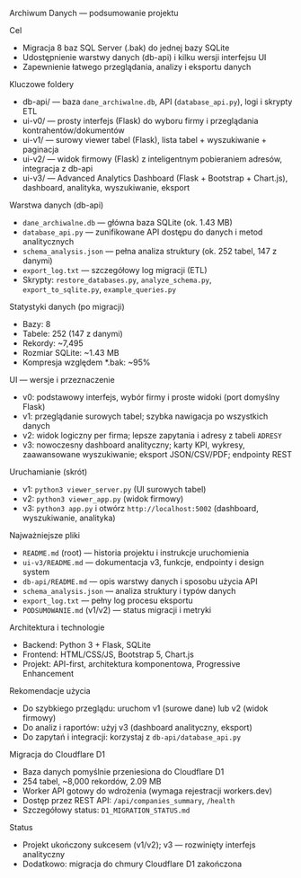 Archiwum Danych — podsumowanie projektu

Cel
- Migracja 8 baz SQL Server (.bak) do jednej bazy SQLite
- Udostępnienie warstwy danych (db-api) i kilku wersji interfejsu UI
- Zapewnienie łatwego przeglądania, analizy i eksportu danych

Kluczowe foldery
- db-api/ — baza `dane_archiwalne.db`, API (`database_api.py`), logi i skrypty ETL
- ui-v0/ — prosty interfejs (Flask) do wyboru firmy i przeglądania kontrahentów/dokumentów
- ui-v1/ — surowy viewer tabel (Flask), lista tabel + wyszukiwanie + paginacja
- ui-v2/ — widok firmowy (Flask) z inteligentnym pobieraniem adresów, integracja z db-api
- ui-v3/ — Advanced Analytics Dashboard (Flask + Bootstrap + Chart.js), dashboard, analityka, wyszukiwanie, eksport

Warstwa danych (db-api)
- `dane_archiwalne.db` — główna baza SQLite (ok. 1.43 MB)
- `database_api.py` — zunifikowane API dostępu do danych i metod analitycznych
- `schema_analysis.json` — pełna analiza struktury (ok. 252 tabel, 147 z danymi)
- `export_log.txt` — szczegółowy log migracji (ETL)
- Skrypty: `restore_databases.py`, `analyze_schema.py`, `export_to_sqlite.py`, `example_queries.py`

Statystyki danych (po migracji)
- Bazy: 8
- Tabele: 252 (147 z danymi)
- Rekordy: ~7,495
- Rozmiar SQLite: ~1.43 MB
- Kompresja względem *.bak: ~95%

UI — wersje i przeznaczenie
- v0: podstawowy interfejs, wybór firmy i proste widoki (port domyślny Flask)
- v1: przeglądanie surowych tabel; szybka nawigacja po wszystkich danych
- v2: widok logiczny per firma; lepsze zapytania i adresy z tabeli `ADRESY`
- v3: nowoczesny dashboard analityczny; karty KPI, wykresy, zaawansowane wyszukiwanie; eksport JSON/CSV/PDF; endpointy REST

Uruchamianie (skrót)
- v1: `python3 viewer_server.py` (UI surowych tabel)
- v2: `python3 viewer_app.py` (widok firmowy)
- v3: `python3 app.py` i otwórz `http://localhost:5002` (dashboard, wyszukiwanie, analityka)

Najważniejsze pliki
- `README.md` (root) — historia projektu i instrukcje uruchomienia
- `ui-v3/README.md` — dokumentacja v3, funkcje, endpointy i design system
- `db-api/README.md` — opis warstwy danych i sposobu użycia API
- `schema_analysis.json` — analiza struktury i typów danych
- `export_log.txt` — pełny log procesu eksportu
- `PODSUMOWANIE.md` (v1/v2) — status migracji i metryki

Architektura i technologie
- Backend: Python 3 + Flask, SQLite
- Frontend: HTML/CSS/JS, Bootstrap 5, Chart.js
- Projekt: API-first, architektura komponentowa, Progressive Enhancement

Rekomendacje użycia
- Do szybkiego przeglądu: uruchom v1 (surowe dane) lub v2 (widok firmowy)
- Do analiz i raportów: użyj v3 (dashboard analityczny, eksport)
- Do zapytań i integracji: korzystaj z `db-api/database_api.py`

Migracja do Cloudflare D1
- Baza danych pomyślnie przeniesiona do Cloudflare D1
- 254 tabel, ~8,000 rekordów, 2.09 MB
- Worker API gotowy do wdrożenia (wymaga rejestracji workers.dev)
- Dostęp przez REST API: `/api/companies_summary`, `/health`
- Szczegółowy status: `D1_MIGRATION_STATUS.md`

Status
- Projekt ukończony sukcesem (v1/v2); v3 — rozwinięty interfejs analityczny
- Dodatkowo: migracja do chmury Cloudflare D1 zakończona